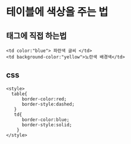 # 테이블에 색상을 주는 법
## 태그에 직접 하는법
    <td color:"blue"> 파란색 글씨 </td>
    <td background-color:"yellow">노란색 배경색</td>

## css
    <style>
      table{
          border-color:red;
          border-style:dashed;
       }
       td{
          border-color:blue;
          border-style:solid;
        }
    </style>
